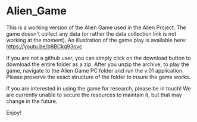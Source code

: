 # Alien_Game
This is a working version of the Alien Game used in the Alien Project. The game doesn't collect any data (or rather the data collection link is not working at the moment). An illustration of the game play is available here: https://youtu.be/b8BCkq93ovc

If you are not a github user, you can simply click on the download button to download the entire folder as a zip. After you unzip the archive, to play the game, navigate to the Alien Game PC folder and run the v.01 application. Please preserve the exact structure of the folder to insure the game works.

If you are interested in using the game for research, please be in touch! We are currently unable to secure the resources to maintain it, but that may change in the future. 

Enjoy!

